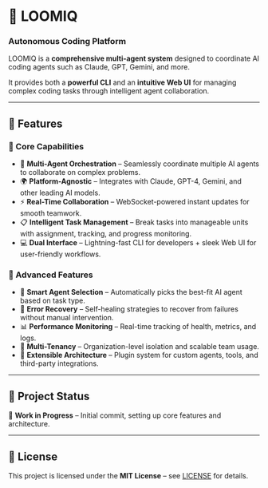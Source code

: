 # 🌌 LOOMIQ  

### Autonomous Coding Platform  

LOOMIQ is a **comprehensive multi-agent system** designed to coordinate AI coding agents such as Claude, GPT, Gemini, and more.  

It provides both a **powerful CLI** and an **intuitive Web UI** for managing complex coding tasks through intelligent agent collaboration.  

---

## 🚀 Features  

### 🌟 Core Capabilities  

- 🤖 **Multi-Agent Orchestration** – Seamlessly coordinate multiple AI agents to collaborate on complex problems.  
- 🌍 **Platform-Agnostic** – Integrates with Claude, GPT-4, Gemini, and other leading AI models.  
- ⚡ **Real-Time Collaboration** – WebSocket-powered instant updates for smooth teamwork.  
- 📋 **Intelligent Task Management** – Break tasks into manageable units with assignment, tracking, and progress monitoring.  
- 💻 **Dual Interface** – Lightning-fast CLI for developers + sleek Web UI for user-friendly workflows.  

### 🚀 Advanced Features  

- 🧠 **Smart Agent Selection** – Automatically picks the best-fit AI agent based on task type.  
- 🔄 **Error Recovery** – Self-healing strategies to recover from failures without manual intervention.  
- 📊 **Performance Monitoring** – Real-time tracking of health, metrics, and logs.  
- 🏢 **Multi-Tenancy** – Organization-level isolation and scalable team usage.  
- 🔌 **Extensible Architecture** – Plugin system for custom agents, tools, and third-party integrations.  

---

## 📂 Project Status  

🚧 **Work in Progress** – Initial commit, setting up core features and architecture.  

---

## 📜 License  

This project is licensed under the **MIT License** – see [LICENSE](LICENSE) for details.  
